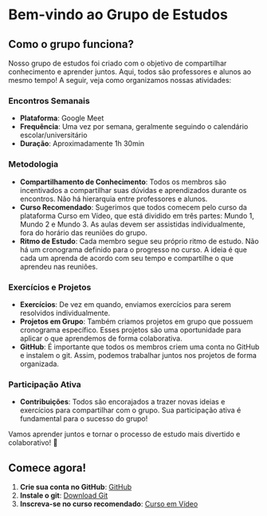 # Bem-vindo ao Grupo de Estudos

## Como o grupo funciona?

Nosso grupo de estudos foi criado com o objetivo de compartilhar conhecimento e aprender juntos. Aqui, todos são professores e alunos ao mesmo tempo! A seguir, veja como organizamos nossas atividades:

### Encontros Semanais

- **Plataforma**: Google Meet
- **Frequência**: Uma vez por semana, geralmente seguindo o calendário escolar/universitário
- **Duração**: Aproximadamente 1h 30min

### Metodologia

- **Compartilhamento de Conhecimento**: Todos os membros são incentivados a compartilhar suas dúvidas e aprendizados durante os encontros. Não há hierarquia entre professores e alunos.
- **Curso Recomendado**: Sugerimos que todos comecem pelo curso da plataforma Curso em Vídeo, que está dividido em três partes: Mundo 1, Mundo 2 e Mundo 3. As aulas devem ser assistidas individualmente, fora do horário das reuniões do grupo.
- **Ritmo de Estudo**: Cada membro segue seu próprio ritmo de estudo. Não há um cronograma definido para o progresso no curso. A ideia é que cada um aprenda de acordo com seu tempo e compartilhe o que aprendeu nas reuniões.

### Exercícios e Projetos

- **Exercícios**: De vez em quando, enviamos exercícios para serem resolvidos individualmente.
- **Projetos em Grupo**: Também criamos projetos em grupo que possuem cronograma específico. Esses projetos são uma oportunidade para aplicar o que aprendemos de forma colaborativa.
- **GitHub**: É importante que todos os membros criem uma conta no GitHub e instalem o git. Assim, podemos trabalhar juntos nos projetos de forma organizada.

### Participação Ativa

- **Contribuições**: Todos são encorajados a trazer novas ideias e exercícios para compartilhar com o grupo. Sua participação ativa é fundamental para o sucesso do grupo!

Vamos aprender juntos e tornar o processo de estudo mais divertido e colaborativo! 🚀

## Comece agora!

1. **Crie sua conta no GitHub**: [GitHub](https://github.com)
2. **Instale o git**: [Download Git](https://git-scm.com/downloads)
3. **Inscreva-se no curso recomendado**: [Curso em Vídeo](https://www.cursoemvideo.com)
